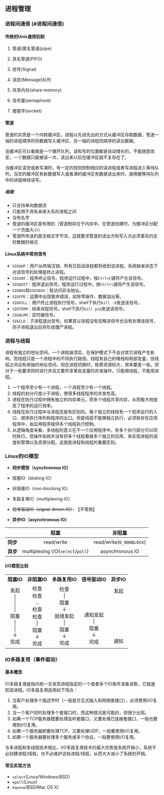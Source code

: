 ## 进程管理

### 进程间通信 {#进程间通信}

#### **传统的Unix通信机制**

1. 管道/匿名管道\(pipe\)

2. 具名管道\(FIFO\)

3. 信号\(Signal\)

4. 消息\(Message\)队列

5. 共享内存\(share memory\)

6. 信号量\(semaphore\)

7. 套接字\(socket\)

#### 管道

管道的实质是一个内核缓冲区，进程以先进先出的方式从缓冲区存取数据，管道一端的进程顺序的将数据写入缓冲区，另一端的进程则顺序的读出数据。

该缓冲区可以看做是一个循环队列，读和写的位置都是自动增长的，不能随意改变，一个数据只能被读一次，读出来以后在缓冲区就不复存在了。

当缓冲区读空或者写满时，有一定的规则控制相应的读进程或者写进程进入等待队列，当空的缓冲区有新数据写入或者满的缓冲区有数据读出来时，就唤醒等待队列中的进程继续读写。

##### **局限**

* 只支持单向数据流
* 只能用于具有亲缘关系的进程之间
* 没有名字
* 管道的缓冲区是有限的（管道制存在于内存中，在管道创建时，为缓冲区分配一个页面大小）
* 管道所传送的是无格式字节流，这就要求管道的读出方和写入方必须事先约定好数据的格式

#### **Linux系统中常用信号**

* `SIGHUP`：用户从终端注销，所有已启动进程都将收到该进程。系统缺省状态下对该信号的处理是终止进程。
* `SIGINT`：程序终止信号。程序运行过程中，按`Ctrl+C`键将产生该信号。
* `SIGQUIT`：程序退出信号。程序运行过程中，按`Ctrl+\`键将产生该信号。
* `SIGBUS`和`SIGSEGV`：程访问非法地址。
* `SIGFPE`：运算中出现致命错误，如除零操作、数据溢出等。
* `SIGKILL`：用户终止进程执行信号。shell下执行`kill -9`发送该信号。
* `SIGTERM`：结束进程信号。shell下执行`kill pid`发送该信号。
* `SIGALRM`：定时器信号。
* `SIGCLD`：子进程退出信号。如果其父进程没有忽略该信号也没有处理该信号，则子进程退出后将形成僵尸进程。

### 进程与线程

进程有独立的地址空间，一个进程崩溃后，在保护模式下不会对其它进程产生影响，而线程只是一个进程中的不同执行路径。线程有自己的堆栈和局部变量，但线程之间没有单独的地址空间，但在进程切换时，耗费资源较大，效率要差一些。但对于一些要求同时进行并且又要共享某些变量的并发操作，只能用线程，不能用进程。

1. 一个程序至少有一个进程，一个进程至少有一个线程。
2. 线程的划分尺度小于进程，使得多线程程序的并发性高。
3. 进程在执行过程中拥有独立的内存单元，而多个线程共享内存，从而极大地提高了程序的运行效率。
4. 线程在执行过程中与进程还是有区别的。每个独立的线程有一个程序运行的入口、顺序执行序列和程序的出口。但是线程不能够独立执行，必须依存在应用程序中，由应用程序提供多个线程执行控制。
5. 从逻辑角度来看，多线程的意义在于一个应用程序中，有多个执行部分可以同时执行。但操作系统并没有将多个线程看做多个独立的应用，来实现进程的调度和管理以及资源分配。这就是进程和线程的重要区别。

### Linux的IO模型

* **同步模型（synchronous IO）**

* 阻塞IO（bloking IO）

* 非阻塞IO（non-blocking IO）

* 多路复用IO（multiplexing IO）

* ~~信号驱动IO（signal-driven IO）~~ 【不常用】

* **异步IO（asynchronous IO）**

|          | **阻塞**                            | **非阻塞**                 |
| :------: | :---------------------------------: | :------------------------: |
| **同步** | read/write                          | read/write\(`O_NONBLOCK`\) |
| **异步** | multiplexing I/O\(`select`/`poll`\) | asynchronous IO            |

#### I/O模型比较

<table>
<tr>
  <td align="center"><b>阻塞IO</b></td>
  <td align="center"><b>非阻塞IO</b></td>
  <td align="center"><b>多路复用IO</b></td>
  <td align="center"><b>信号驱动IO</b></td>
  <td align="center"><b>异步IO</b></td>
</tr>
<tr>
  <td align="center">
    发起<br />
      | <br />
      | <br />
      | <br />
    阻塞<br />
      | <br />
      | <br />
      ↓ <br />
    完成<br />
  </td>
  <td align="center">
    检查<br />
    检查<br />
    …<br />
    检查<br />
    检查<br />
      | <br />
    阻塞<br />
      ↓ <br />
    完成<br />
  </td>
  <td align="center">
    检查<br />
      | <br />
    阻塞<br />
      ↓ <br />
  就绪发起<br />
      | <br />
    阻塞<br />
      ↓ <br />
    完成<br />
  </td>
  <td align="center">
    <br />
    <br />
    <br />
    <br />
    通知发起<br />
      | <br />
     阻塞<br />
      ↓ <br />
    完成<br />
  </td>
  <td align="center">
    发起<br />
    <br />
    <br />
    <br />
    <br />
    <br />
    <br />
    <br />
    通知<br />
  </td>
</tr>
</table>

### IO多路复用（事件驱动）

#### 基本概念

IO多路复用是指内核一旦发现进程指定的一个或者多个IO条件准备读取，它就通知该进程。IO多路复用适用如下场合：

1. 当客户处理多个描述字时（一般是交互式输入和网络套接口），必须使用I/O复用。
2. 当一个客户同时处理多个套接口时，而这种情况是可能的，但很少出现。
3. 如果一个TCP服务器既要处理监听套接口，又要处理已连接套接口，一般也要用到I/O复用。
4. 如果一个服务器即要处理TCP，又要处理UDP，一般要使用I/O复用。
5. 如果一个服务器要处理多个服务或多个协议，一般要使用I/O复用。

与多进程和多线程技术相比，I/O多路复用技术的最大优势是系统开销小，系统不必创建进程/线程，也不必维护这些进程/线程，从而大大减小了系统的开销。

#### 常见实现方法

* `select`\(Linux/Windows/BSD\)
* `epoll`\(Linux\)
* `kqueue`\(BSD/Mac OS X\)



